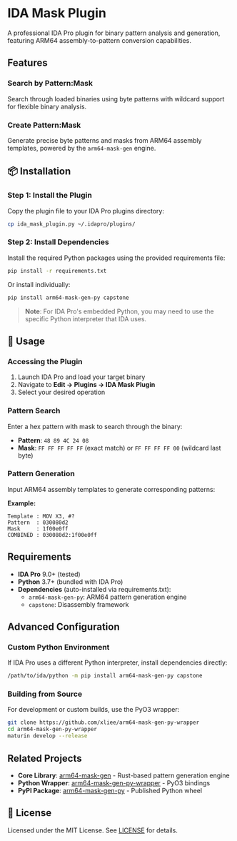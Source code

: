 # IDA Mask Plugin

A professional IDA Pro plugin for binary pattern analysis and generation, featuring ARM64 assembly-to-pattern conversion capabilities.

## Features

### **Search by Pattern:Mask**
Search through loaded binaries using byte patterns with wildcard support for flexible binary analysis.

### **Create Pattern:Mask**  
Generate precise byte patterns and masks from ARM64 assembly templates, powered by the `arm64-mask-gen` engine.

## 📦 Installation

### Step 1: Install the Plugin
Copy the plugin file to your IDA Pro plugins directory:

```bash
cp ida_mask_plugin.py ~/.idapro/plugins/
```

### Step 2: Install Dependencies
Install the required Python packages using the provided requirements file:

```bash
pip install -r requirements.txt
```

Or install individually:
```bash
pip install arm64-mask-gen-py capstone
```

> **Note**: For IDA Pro's embedded Python, you may need to use the specific Python interpreter that IDA uses.

## 🚀 Usage

### Accessing the Plugin
1. Launch IDA Pro and load your target binary
2. Navigate to **Edit → Plugins → IDA Mask Plugin**
3. Select your desired operation

### Pattern Search
Enter a hex pattern with mask to search through the binary:
- **Pattern**: `48 89 4C 24 08`
- **Mask**: `FF FF FF FF FF` (exact match) or `FF FF FF FF 00` (wildcard last byte)

### Pattern Generation
Input ARM64 assembly templates to generate corresponding patterns:

**Example:**
```
Template : MOV X3, #?
Pattern  : 030080d2
Mask     : 1f00e0ff
COMBINED : 030080d2:1f00e0ff
```


## Requirements

- **IDA Pro** 9.0+ (tested)
- **Python** 3.7+ (bundled with IDA Pro)
- **Dependencies** (auto-installed via requirements.txt):
  - `arm64-mask-gen-py`: ARM64 pattern generation engine
  - `capstone`: Disassembly framework

## Advanced Configuration

### Custom Python Environment
If IDA Pro uses a different Python interpreter, install dependencies directly:

```bash
/path/to/ida/python -m pip install arm64-mask-gen-py capstone
```

### Building from Source
For development or custom builds, use the PyO3 wrapper:

```bash
git clone https://github.com/xliee/arm64-mask-gen-py-wrapper
cd arm64-mask-gen-py-wrapper
maturin develop --release
```

## Related Projects

- **Core Library**: [arm64-mask-gen](https://github.com/xliee/arm64-mask-gen) - Rust-based pattern generation engine
- **Python Wrapper**: [arm64-mask-gen-py-wrapper](https://github.com/xliee/arm64-mask-gen-py-wrapper) - PyO3 bindings
- **PyPI Package**: [arm64-mask-gen-py](https://pypi.org/project/arm64-mask-gen-py/) - Published Python wheel

## 📝 License

Licensed under the MIT License. See [LICENSE](LICENSE) for details.


